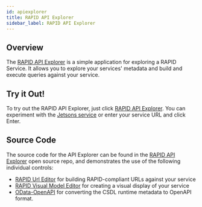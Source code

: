 ```yaml
---
id: apiexplorer
title: RAPID API Explorer
sidebar_label: RAPID API Explorer
---
```


## Overview

The [RAPID API Explorer](https://rapid.rocks/api-explorer/index.html) is a simple application for exploring a RAPID Service.
It allows you to explore your services' metadata and build and execute queries against your service.

## Try it Out!

To try out the RAPID API Explorer, just click [RAPID API Explorer](https://rapid.rocks/api-explorer/index.html).
You can experiment with the [Jetsons service](../samples/jetsons-sample-service.md) or enter your service URL and click Enter.

## Source Code

The source code for the API Explorer can be found in the [RAPID API Explorer](https://github.com/oasis-open/odata-rapid/tree/main/tools/odata-explorer) open source repo, and demonstrates the use of the following individual controls:

- [RAPID Url Editor](https://github.com/oasis-open/odata-rapid/tree/main/tools/urlEditor) for building RAPID-compliant URLs against your service
- [RAPID Visual Model Editor](https://github.com/oasis-open/odata-rapid/tree/main/tools/visualModelEditor) for creating a visual display of your service
- [OData-OpenAPI](https://github.com/oasis-tcs/odata-openapi) for converting the CSDL runtime metadata to OpenAPI format.
